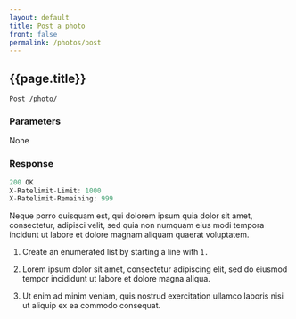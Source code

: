 ```yaml
---
layout: default
title: Post a photo
front: false
permalink: /photos/post
---
```


## {{page.title}}


```
Post /photo/
```

### Parameters

None

### Response

```javascript
200 OK
X-Ratelimit-Limit: 1000
X-Ratelimit-Remaining: 999
```

Neque porro quisquam est, qui dolorem ipsum quia dolor sit amet, consectetur, adipisci velit, sed quia non numquam eius modi tempora incidunt ut labore et dolore magnam aliquam quaerat voluptatem.

1. Create an enumerated list by starting a line with  `1.`

2. Lorem ipsum dolor sit amet, consectetur adipiscing elit, sed do eiusmod tempor incididunt ut labore et dolore magna aliqua. 

3. Ut enim ad minim veniam, quis nostrud exercitation ullamco laboris nisi ut aliquip ex ea commodo consequat. 